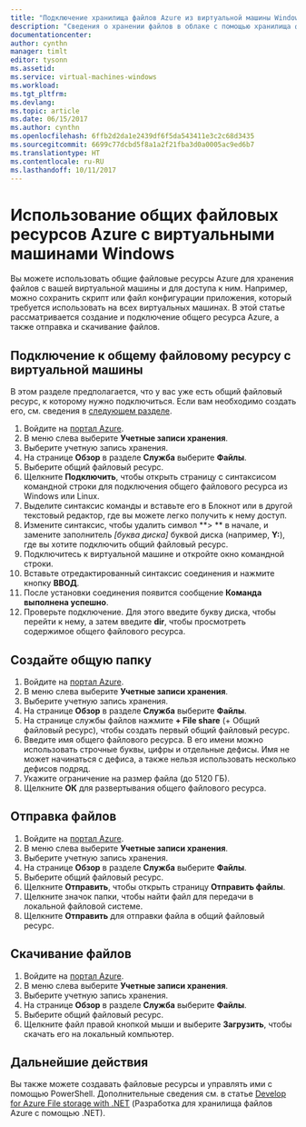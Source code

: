 ```yaml
---
title: "Подключение хранилища файлов Azure из виртуальной машины Windows в Azure | Документация Майкрософт"
description: "Сведения о хранении файлов в облаке с помощью хранилища файлов Azure и подключение общих облачных файловых ресурсов из виртуальной машины Azure."
documentationcenter: 
author: cynthn
manager: timlt
editor: tysonn
ms.assetid: 
ms.service: virtual-machines-windows
ms.workload: 
ms.tgt_pltfrm: 
ms.devlang: 
ms.topic: article
ms.date: 06/15/2017
ms.author: cynthn
ms.openlocfilehash: 6ffb2d2da1e2439df6f5da543411e3c2c68d3435
ms.sourcegitcommit: 6699c77dcbd5f8a1a2f21fba3d0a0005ac9ed6b7
ms.translationtype: HT
ms.contentlocale: ru-RU
ms.lasthandoff: 10/11/2017
---
```

# <a name="use-azure-file-shares-with-windows-vms"></a>Использование общих файловых ресурсов Azure с виртуальными машинами Windows 

Вы можете использовать общие файловые ресурсы Azure для хранения файлов с вашей виртуальной машины и для доступа к ним. Например, можно сохранить скрипт или файл конфигурации приложения, который требуется использовать на всех виртуальных машинах. В этой статье рассматривается создание и подключение общего ресурса Azure, а также отправка и скачивание файлов.

## <a name="connect-to-a-file-share-from-a-vm"></a>Подключение к общему файловому ресурсу с виртуальной машины

В этом разделе предполагается, что у вас уже есть общий файловый ресурс, к которому нужно подключиться. Если вам необходимо создать его, см. сведения в [следующем разделе](#create-a-file-share).

1. Войдите на [портал Azure](https://portal.azure.com).
2. В меню слева выберите **Учетные записи хранения**.
3. Выберите учетную запись хранения.
4. На странице **Обзор** в разделе **Служба** выберите **Файлы**.
5. Выберите общий файловый ресурс.
6. Щелкните **Подключить**, чтобы открыть страницу с синтаксисом командной строки для подключения общего файлового ресурса из Windows или Linux.
7. Выделите синтаксис команды и вставьте его в Блокнот или в другой текстовый редактор, где вы можете легко получить к нему доступ. 
8. Измените синтаксис, чтобы удалить символ **> ** в начале, и замените заполнитель *[буква диска]* буквой диска (например, **Y:**), где вы хотите подключить общий файловый ресурс.
8. Подключитесь к виртуальной машине и откройте окно командной строки.
9. Вставьте отредактированный синтаксис соединения и нажмите кнопку **ВВОД**.
10. После установки соединения появится сообщение **Команда выполнена успешно**.
11. Проверьте подключение. Для этого введите букву диска, чтобы перейти к нему, а затем введите **dir**, чтобы просмотреть содержимое общего файлового ресурса.



## <a name="create-a-file-share"></a>Создайте общую папку 
1. Войдите на [портал Azure](https://portal.azure.com).
2. В меню слева выберите **Учетные записи хранения**.
3. Выберите учетную запись хранения.
4. На странице **Обзор** в разделе **Служба** выберите **Файлы**.
5. На странице службы файлов нажмите **+ File share** (+ Общий файловый ресурс), чтобы создать первый общий файловый ресурс.
6. Введите имя общего файлового ресурса. В его имени можно использовать строчные буквы, цифры и отдельные дефисы. Имя не может начинаться с дефиса, а также нельзя использовать несколько дефисов подряд. 
7. Укажите ограничение на размер файла (до 5120 ГБ).
8. Щелкните **ОК** для развертывания общего файлового ресурса.
   
## <a name="upload-files"></a>Отправка файлов
1. Войдите на [портал Azure](https://portal.azure.com).
2. В меню слева выберите **Учетные записи хранения**.
3. Выберите учетную запись хранения.
4. На странице **Обзор** в разделе **Служба** выберите **Файлы**.
5. Выберите общий файловый ресурс.
6. Щелкните **Отправить**, чтобы открыть страницу **Отправить файлы**.
7. Щелкните значок папки, чтобы найти файл для передачи в локальной файловой системе.   
8. Щелкните **Отправить** для отправки файла в общий файловый ресурс.

## <a name="download-files"></a>Скачивание файлов
1. Войдите на [портал Azure](https://portal.azure.com).
2. В меню слева выберите **Учетные записи хранения**.
3. Выберите учетную запись хранения.
4. На странице **Обзор** в разделе **Служба** выберите **Файлы**.
5. Выберите общий файловый ресурс.
6. Щелкните файл правой кнопкой мыши и выберите **Загрузить**, чтобы скачать его на локальный компьютер.
   

## <a name="next-steps"></a>Дальнейшие действия

Вы также можете создавать файловые ресурсы и управлять ими с помощью PowerShell. Дополнительные сведения см. в статье [Develop for Azure File storage with .NET](../../storage/files/storage-dotnet-how-to-use-files.md) (Разработка для хранилища файлов Azure с помощью .NET).
